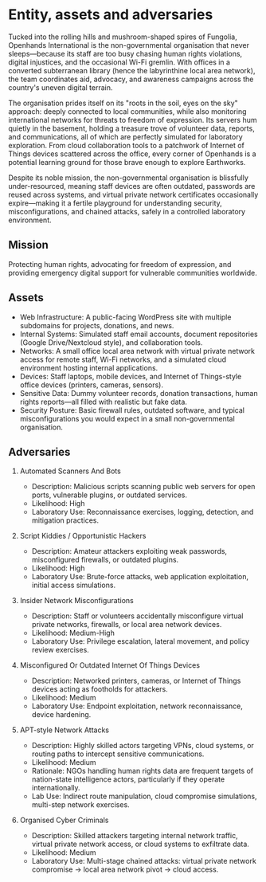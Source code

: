 # Entity, assets and adversaries

Tucked into the rolling hills and mushroom-shaped spires of Fungolia, Openhands International is the non-governmental organisation that never sleeps—because its staff are too busy chasing human rights violations, digital injustices, and the occasional Wi-Fi gremlin. With offices in a converted subterranean library (hence the labyrinthine local area network), the team coordinates aid, advocacy, and awareness campaigns across the country's uneven digital terrain.

The organisation prides itself on its "roots in the soil, eyes on the sky" approach: deeply connected to local communities, while also monitoring international networks for threats to freedom of expression. Its servers hum quietly in the basement, holding a treasure trove of volunteer data, reports, and communications, all of which are perfectly simulated for laboratory exploration. From cloud collaboration tools to a patchwork of Internet of Things devices scattered across the office, every corner of Openhands is a potential learning ground for those brave enough to explore Earthworks.

Despite its noble mission, the non-governmental organisation is blissfully under-resourced, meaning staff devices are often outdated, passwords are reused across systems, and virtual private network certificates occasionally expire—making it a fertile playground for understanding security, misconfigurations, and chained attacks, safely in a controlled laboratory environment.

## Mission

Protecting human rights, advocating for freedom of expression, and providing emergency digital support for vulnerable communities worldwide.

## Assets

* Web Infrastructure: A public-facing WordPress site with multiple subdomains for projects, donations, and news.
* Internal Systems: Simulated staff email accounts, document repositories (Google Drive/Nextcloud style), and collaboration tools.
* Networks: A small office local area network with virtual private network access for remote staff, Wi-Fi networks, and a simulated cloud environment hosting internal applications.
* Devices: Staff laptops, mobile devices, and Internet of Things-style office devices (printers, cameras, sensors).
* Sensitive Data: Dummy volunteer records, donation transactions, human rights reports—all filled with realistic but fake data.
* Security Posture: Basic firewall rules, outdated software, and typical misconfigurations you would expect in a small non-governmental organisation.

## Adversaries

1. Automated Scanners And Bots

   * Description: Malicious scripts scanning public web servers for open ports, vulnerable plugins, or outdated services.
   * Likelihood: High
   * Laboratory Use: Reconnaissance exercises, logging, detection, and mitigation practices.

2. Script Kiddies / Opportunistic Hackers

   * Description: Amateur attackers exploiting weak passwords, misconfigured firewalls, or outdated plugins.
   * Likelihood: High
   * Laboratory Use: Brute-force attacks, web application exploitation, initial access simulations.

3. Insider Network Misconfigurations

   * Description: Staff or volunteers accidentally misconfigure virtual private networks, firewalls, or local area network devices.
   * Likelihood: Medium-High
   * Laboratory Use: Privilege escalation, lateral movement, and policy review exercises.

4. Misconfigured Or Outdated Internet Of Things Devices

   * Description: Networked printers, cameras, or Internet of Things devices acting as footholds for attackers.
   * Likelihood: Medium
   * Laboratory Use: Endpoint exploitation, network reconnaissance, device hardening.

5. APT-style Network Attacks

   * Description: Highly skilled actors targeting VPNs, cloud systems, or routing paths to intercept sensitive communications.
   * Likelihood: Medium
   * Rationale: NGOs handling human rights data are frequent targets of nation-state intelligence actors, particularly if they operate internationally.
   * Lab Use: Indirect route manipulation, cloud compromise simulations, multi-step network exercises.

6. Organised Cyber Criminals

   * Description: Skilled attackers targeting internal network traffic, virtual private network access, or cloud systems to exfiltrate data.
   * Likelihood: Medium
   * Laboratory Use: Multi-stage chained attacks: virtual private network compromise → local area network pivot → cloud access.
